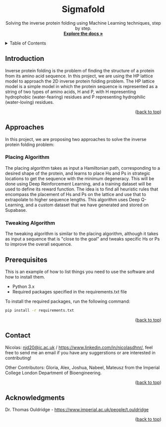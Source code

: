 <!-- Improved compatibility of back to top link: See: https://github.com/othneildrew/Best-README-Template/pull/73 -->
<a name="readme-top"></a>
<!--
*** Thanks for checking out the Best-README-Template. If you have a suggestion
*** that would make this better, please fork the repo and create a pull request
*** or simply open an issue with the tag "enhancement".
*** Don't forget to give the project a star!
*** Thanks again! Now go create something AMAZING! :D
-->




<!-- PROJECT LOGO -->
<br />
<div align="center">


  <h1 style= font-size: 150px align="center">Sigmafold</h1>

  <p align="center">
    Solving the inverse protein folding using Machine Learning techniques, step by step.
    <br />
    <a href="https://www.notion.so/SigmaFold-ce3f051d258c4eba8e7edd5cf590055f"><strong>Explore the docs »</strong></a>
  </p>
</div>



<!-- TABLE OF CONTENTS -->
<details>
  <summary>Table of Contents</summary>
  <ol>
    <li>
      <a href="#about-the-project">About The Project</a>
      <ul>
        <li><a href="#built-with">Built With</a></li>
      </ul>
    </li>
    <li>
      <a href="#getting-started">Getting Started</a>
      <ul>
        <li><a href="#prerequisites">Prerequisites</a></li>
        <li><a href="#installation">Installation</a></li>
      </ul>
    </li>
    <li><a href="#usage">Usage</a></li>
    <li><a href="#roadmap">Roadmap</a></li>
    <li><a href="#contributing">Contributing</a></li>
    <li><a href="#license">License</a></li>
    <li><a href="#contact">Contact</a></li>
    <li><a href="#acknowledgments">Acknowledgments</a></li>
  </ol>
</details>



<!-- ABOUT THE PROJECT -->
## Introduction

Inverse protein folding is the problem of finding the structure of a protein from its amino acid sequence. In this project, we are using the HP lattice model to approach the 2D inverse protein folding problem. The HP lattice model is a simple model in which the protein sequence is represented as a string of two types of amino acids, H and P, with H representing hydrophobic (water-fearing) residues and P representing hydrophilic (water-loving) residues.


<p align="right">(<a href="#readme-top">back to top</a>)</p>


<!-- GETTING STARTED -->
## Approaches

In this project, we are proposing two approaches to solve the inverse protein folding problem:


### Placing Algorithm

The placing algorithm takes as input a Hamiltonian path, corresponding to a desired shape of the protein, and learns to place Hs and Ps in strategic locations to get the sequence with the minimum degeneracy. This will be done using Deep Reinforcement Learning, and a training dataset will be used to define its reward function. The idea is to find all heuristic rules that encompass the placement of Hs and Ps on the lattice and use that to extrapolate to higher sequence lengths. This algorithm uses Deep Q-Learning, and a custom dataset that we have generated and stored on Supabase.

### Tweaking Algorithm

The tweaking algorithm is similar to the placing algorithm, although it takes as input a sequence that is "close to the goal" and tweaks specific Hs or Ps to improve the overall sequence.

## Prerequisites

This is an example of how to list things you need to use the software and how to install them.
* Python 3.x
* Required packages specified in the requirements.txt file

To install the required packages, run the following command:
  ```sh
pip install -r requirements.txt
   ```


<p align="right">(<a href="#readme-top">back to top</a>)</p>



<!-- CONTACT -->
## Contact

Nicolas: njd20@ic.ac.uk / https://www.linkedin.com/in/nicolasdhnr/, feel free to send me an email if you have any suggerstions or are interested in contributing!

Other Contributors: Gloria, Alex, Joshua, Nabeel, Mateusz from the Imperial College London Department of Bioengineering.

<p align="right">(<a href="#readme-top">back to top</a>)</p>



<!-- ACKNOWLEDGMENTS -->
## Acknowledgments

Dr. Thomas Ouldridge - https://www.imperial.ac.uk/people/t.ouldridge


<p align="right">(<a href="#readme-top">back to top</a>)</p>

